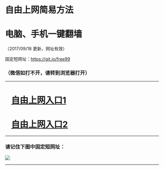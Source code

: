 ﻿# 自由上网简易方法

# 电脑、手机一键翻墙

（2017/09/18 更新，网址有效）

固定短网址：https://git.io/free99

### （微信如打不开，请转到浏览器打开）


***





# &nbsp;&nbsp; <a href="http://ft619327883.fwq-tz1005.info/fwqtz01.html?t=091800127908 " target="_blank">自由上网入口1</a>
# &nbsp;&nbsp; <a href="http://ft233621595.fwq-tz1006.info/fwqtz02.html?t=09180015399 " target="_blank">自由上网入口2</a>
***

### 请记住下图中固定短网址：

<img src="https://s3-us-west-2.amazonaws.com/fwq-1001/yjfq-20170905okok.png" /> 


***

